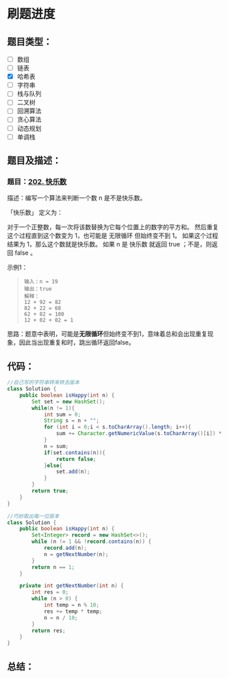 # 刷题进度
## 题目类型：
- [ ] 数组
- [ ] 链表
- [x] 哈希表
- [ ] 字符串
- [ ] 栈与队列
- [ ] 二叉树
- [ ] 回溯算法
- [ ] 贪心算法
- [ ] 动态规划
- [ ] 单调栈

## 题目及描述：

### 题目：[202. 快乐数](https://leetcode-cn.com/problems/happy-number/)
描述：编写一个算法来判断一个数 n 是不是快乐数。

「快乐数」 定义为：

对于一个正整数，每一次将该数替换为它每个位置上的数字的平方和。
然后重复这个过程直到这个数变为 1，也可能是 无限循环 但始终变不到 1。
如果这个过程 结果为 1，那么这个数就是快乐数。
如果 n 是 快乐数 就返回 true ；不是，则返回 false 。

示例1：

> ```
> 输入：n = 19
> 输出：true
> 解释：
> 12 + 92 = 82
> 82 + 22 = 68
> 62 + 82 = 100
> 12 + 02 + 02 = 1
> ```



思路：题意中表明，可能是**无限循环**但始终变不到1，意味着总和会出现重复现象，因此当出现重复和时，跳出循环返回false。


## 代码：
```java
//自己写的字符串转来转去版本
class Solution {
    public boolean isHappy(int n) {
        Set set = new HashSet();
        while(n != 1){
            int sum = 0;
            String s = n + "";
            for (int i = 0;i < s.toCharArray().length; i++){
                sum += Character.getNumericValue(s.toCharArray()[i]) * Character.getNumericValue(s.toCharArray()[i]) ;
            }
            n = sum;
            if(set.contains(n)){
                return false;
            }else{
                set.add(n);
            }
        }
        return true;
    }
}
```



```java 
//巧妙取出每一位版本
class Solution {
    public boolean isHappy(int n) {
        Set<Integer> record = new HashSet<>();
        while (n != 1 && !record.contains(n)) {
            record.add(n);
            n = getNextNumber(n);
        }
        return n == 1;
    }

    private int getNextNumber(int n) {
        int res = 0;
        while (n > 0) {
            int temp = n % 10;
            res += temp * temp;
            n = n / 10;
        }
        return res;
    }
}
```




## 总结：